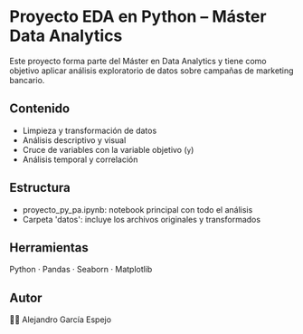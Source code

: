 # Proyecto EDA en Python – Máster Data Analytics

Este proyecto forma parte del Máster en Data Analytics y tiene como objetivo aplicar análisis exploratorio de datos sobre campañas de marketing bancario.

## Contenido

- Limpieza y transformación de datos
- Análisis descriptivo y visual
- Cruce de variables con la variable objetivo (`y`)
- Análisis temporal y correlación

## Estructura

- proyecto_py_pa.ipynb: notebook principal con todo el análisis
- Carpeta 'datos': incluye los archivos originales y transformados

## Herramientas

Python · Pandas · Seaborn · Matplotlib

## Autor

👨‍💻 Alejandro García Espejo
